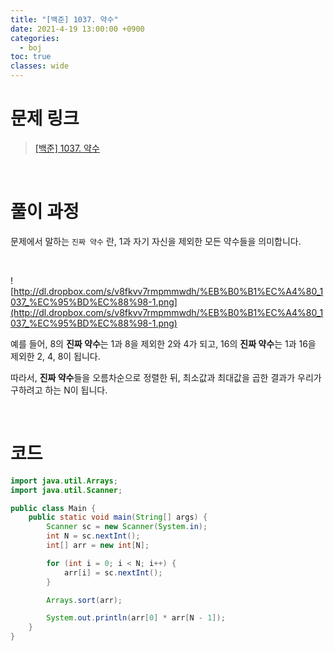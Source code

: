 ```yaml
---
title: "[백준] 1037. 약수"
date: 2021-4-19 13:00:00 +0900
categories:
  - boj
toc: true
classes: wide
---
```


# 문제 링크

> [[백준] 1037. 약수](https://www.acmicpc.net/problem/1037)

<br>

# 풀이 과정

문제에서 말하는 `진짜 약수` 란, 1과 자기 자신을 제외한 모든 약수들을 의미합니다. 

<br>

![http://dl.dropbox.com/s/v8fkvv7rmpmmwdh/%EB%B0%B1%EC%A4%80_1037_%EC%95%BD%EC%88%98-1.png](http://dl.dropbox.com/s/v8fkvv7rmpmmwdh/%EB%B0%B1%EC%A4%80_1037_%EC%95%BD%EC%88%98-1.png)

예를 들어, 8의 **진짜 약수**는 1과 8을 제외한 2와 4가 되고, 16의 **진짜 약수**는 1과 16을 제외한 2, 4, 8이 됩니다.

따라서, **진짜 약수**들을 오름차순으로 정렬한 뒤, 최소값과 최대값을 곱한 결과가 우리가 구하려고 하는 N이 됩니다.

<br>

# 코드

```java
import java.util.Arrays;
import java.util.Scanner;

public class Main {
    public static void main(String[] args) {
        Scanner sc = new Scanner(System.in);
        int N = sc.nextInt();
        int[] arr = new int[N];

        for (int i = 0; i < N; i++) {
            arr[i] = sc.nextInt();
        }

        Arrays.sort(arr);

        System.out.println(arr[0] * arr[N - 1]);
    }
}
```